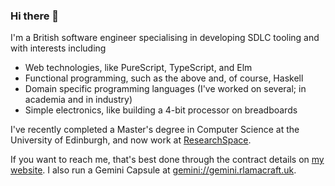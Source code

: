 ### Hi there 👋

I'm a British software engineer specialising in developing SDLC tooling and with interests including

* Web technologies, like PureScript, TypeScript, and Elm
* Functional programming, such as the above and, of course, Haskell
* Domain specific programming languages (I've worked on several; in academia and in industry)
* Simple electronics, like building a 4-bit processor on breadboards

I've recently completed a Master's degree in Computer Science at the University of Edinburgh, and now work at [ResearchSpace](https://researchspace.com).

If you want to reach me, that's best done through the contract details on [my website](https://rlamacraft.uk).
I also run a Gemini Capsule at [gemini://gemini.rlamacraft.uk](gemini://gemini.rlamacraft.uk).

